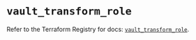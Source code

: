 # `vault_transform_role`

Refer to the Terraform Registry for docs: [`vault_transform_role`](https://registry.terraform.io/providers/hashicorp/vault/4.2.0/docs/resources/transform_role).
